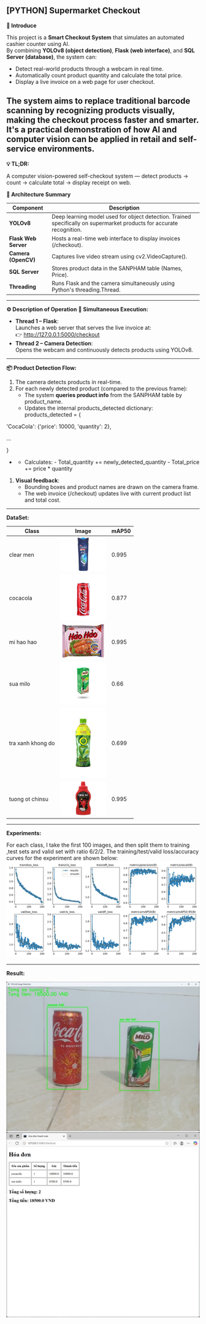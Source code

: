 **\[PYTHON\] Supermarket Checkout**
---
**🛒 Introduce**

This project is a **Smart Checkout System** that simulates an automated cashier counter using AI.  
By combining **YOLOv8 (object detection)**, **Flask (web interface)**, and **SQL Server (database)**, the system can:

- Detect real-world products through a webcam in real time.
- Automatically count product quantity and calculate the total price.
- Display a live invoice on a web page for user checkout.

The system aims to **replace traditional barcode scanning** by recognizing products visually, making the checkout process faster and smarter. It's a practical demonstration of how **AI and computer vision** can be applied in **retail and self-service environments**.
---
**💡 TL;DR:**

A computer vision-powered self-checkout system — detect products → count → calculate total → display receipt on web.

**🧱 Architecture Summary**

| **Component** | **Description** |
| --- | --- |
| **YOLOv8** | Deep learning model used for object detection. Trained specifically on supermarket products for accurate recognition. |
| **Flask Web Server** | Hosts a real-time web interface to display invoices (/checkout). |
| **Camera (OpenCV)** | Captures live video stream using cv2.VideoCapture(). |
| **SQL Server** | Stores product data in the SANPHAM table (Names, Price). |
| **Threading** | Runs Flask and the camera simultaneously using Python's threading.Thread. |
---
**⚙️ Description of Operation**
**🔄 Simultaneous Execution:**

- **Thread 1 – Flask**:  
    Launches a web server that serves the live invoice at:  
    👉 <http://127.0.0.1:5000/checkout>
- **Thread 2 – Camera Detection**:  
    Opens the webcam and continuously detects products using YOLOv8.
---
**📦 Product Detection Flow:**

1. The camera detects products in real-time.
2. For each newly detected product (compared to the previous frame):
    - The system **queries product info** from the SANPHAM table by product_name.
    - Updates the internal products_detected dictionary:
products_detected = {

'CocaCola': {'price': 10000, 'quantity': 2},

...

}

- - Calculates:
        - Total_quantity += newly_detected_quantity
        - Total_price += price \* quantity

1. **Visual feedback**:
    - Bounding boxes and product names are drawn on the camera frame.
    - The web invoice (/checkout) updates live with current product list and total cost.
---

**DataSet:**

| Class | Image | mAP50 |
| --- | --- | --- |
| clear men | <img src="assets/clearmen.jpg" width="120"/> | 0.995 |
| cocacola | <img src="assets/cocacola.jpg" width="120"/> | 0.877 |
| mi hao hao | <img src="assets/haohao.jpg" width="120"/> | 0.995 |
| sua milo | <img src="assets/milo.jpg" width="120"/> | 0.66 |
| tra xanh khong do | <img src="assets/tra_xanh_khong_do.jpg" width="120"/> | 0.699 |
| tuong ot chinsu | <img src="assets/chinsu.jpg" width="120"/> | 0.995 |
---
**Experiments:**

For each class, I take the first 100 images, and then split them to training ,test sets and valid set with ratio 6/2/2. The training/test/valid loss/accuracy curves for the experiment are shown below:
![Live Demo](assets/tk.jpg)

---

**Result:**

![Live Demo](assets/test.jpg)
![Live Demo](assets/thanhtoan.jpg)

